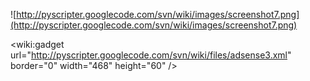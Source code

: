 ![http://pyscripter.googlecode.com/svn/wiki/images/screenshot7.png](http://pyscripter.googlecode.com/svn/wiki/images/screenshot7.png)

&lt;wiki:gadget url="http://pyscripter.googlecode.com/svn/wiki/files/adsense3.xml" border="0" width="468" height="60" /&gt;
